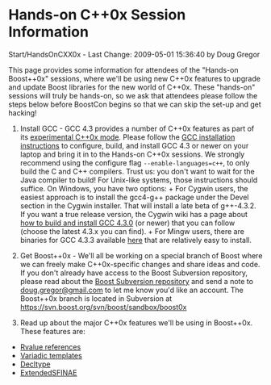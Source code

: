 # Hands-on C++0x Session Information

Start/HandsOnCXX0x - Last Change: 2009-05-01 15:36:40 by Doug Gregor 

This page provides some information for attendees of the "Hands-on Boost++0x" sessions, where we'll be using new C++0x features to upgrade and update Boost libraries for the new world of C++0x. These "hands-on" sessions will truly be hands-on, so we ask that attendees please follow the steps below before BoostCon begins so that we can skip the set-up and get hacking!

  1. Install GCC - GCC 4.3 provides a number of C++0x features as part of its [experimental C++0x mode](http://gcc.gnu.org/projects/cxx0x.html). Please follow the [GCC installation instructions](http://gcc.gnu.org/install/) to configure, build, and install GCC 4.3 or newer on your laptop and bring it in to the Hands-on C++0x sessions. We strongly recommend using the configure flag `--enable-languages=c++`, to only build the C and C++ compilers. Trust us: you don't want to wait for the Java compiler to build!
For Unix-like systems, those instructions should suffice. On Windows, you have two options:
    + For Cygwin users, the easiest approach is to install the gcc4-g++ package under the Devel section in the Cygwin installer.  That will install a late beta of g++-4.3.2.  If you want a true release version, the Cygwin wiki has a page about [how to build and install GCC 4.3.0](http://cygwin.wikia.com/wiki/How_to_install_GCC_4.3.0) (or newer) that you can follow (choose the latest 4.3.x you can find).
    + For Mingw users, there are binaries for GCC 4.3.3 available [here](http://www.tdragon.net/recentgcc/) that are relatively easy to install.

  2. Get Boost++0x - We'll all be working on a special branch of Boost where we can freely make C++0x-specific changes and share ideas and code. If you don't already have access to the Boost Subversion repository, please read about the [Boost Subversion repository](https://svn.boost.org/trac/boost/wiki/BoostSubversion) and send a note to doug.gregor@gmail.com to let me know you'd like an account. The Boost++0x branch is located in Subversion at https://svn.boost.org/svn/boost/sandbox/boost0x

  3. Read up about the major C++0x features we'll be using in Boost++0x. These features are:

   + [Rvalue references](http://cpp-next.com/archive/2009/08/want-speed-pass-by-value/) 
   + [Variadic templates](https://github.com/boostcon/2009_presentations/raw/master/tue/variadic.markdown) 
   + [Decltype](https://github.com/boostcon/2009_presentations/raw/master/tue/decltype.markdown)
   + [ExtendedSFINAE](https://github.com/boostcon/2009_presentations/raw/master/tue/SFINAE.markdown)
